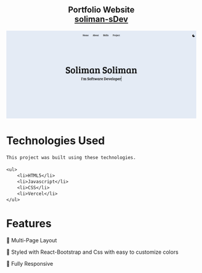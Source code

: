<h2 align="center">
   Portfolio Website<br/>
   <a href="https://soliman.vercel.app/" target="_blank">soliman-sDev</a>
 </h2>
 <div align="center">
   <img alt="Demo" src="./Images/Demo-Img.png" />
   </div>

# Technologies Used

    This project was built using these technologies.
    
    <ul>
        <li>HTML5</li>
        <li>Javascript</li>
        <li>CSS</li>
        <li>Vercel</li>
    </ul>

# Features

📖 Multi-Page Layout

🌙 Styled with React-Bootstrap and Css with easy to customize colors

📱 Fully Responsive
